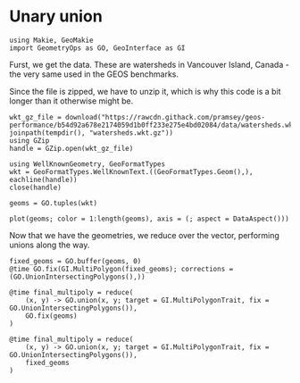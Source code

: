 # Unary union

```@example unary
using Makie, GeoMakie
import GeometryOps as GO, GeoInterface as GI
```

Furst, we get the data.  These are watersheds in Vancouver Island, Canada - the very same used in the GEOS benchmarks.

Since the file is zipped, we have to unzip it, which is why this code is a bit longer than it otherwise might be.

```@example unary
wkt_gz_file = download("https://rawcdn.githack.com/pramsey/geos-performance/b54d92a678e2174059d1b0ff233e275e4bd02084/data/watersheds.wkt.gz", joinpath(tempdir(), "watersheds.wkt.gz"))
using GZip
handle = GZip.open(wkt_gz_file)

using WellKnownGeometry, GeoFormatTypes
wkt = GeoFormatTypes.WellKnownText.((GeoFormatTypes.Geom(),), eachline(handle))
close(handle)

geoms = GO.tuples(wkt)

plot(geoms; color = 1:length(geoms), axis = (; aspect = DataAspect()))
```

Now that we have the geometries, we reduce over the vector, performing unions along the way.

```@example unary
fixed_geoms = GO.buffer(geoms, 0)
@time GO.fix(GI.MultiPolygon(fixed_geoms); corrections = (GO.UnionIntersectingPolygons(),))
```

```@example unary
@time final_multipoly = reduce(
    (x, y) -> GO.union(x, y; target = GI.MultiPolygonTrait, fix = GO.UnionIntersectingPolygons()), 
    GO.fix(geoms)
)
```

```@example unary
@time final_multipoly = reduce(
    (x, y) -> GO.union(x, y; target = GI.MultiPolygonTrait, fix = GO.UnionIntersectingPolygons()), 
    fixed_geoms
)
```
